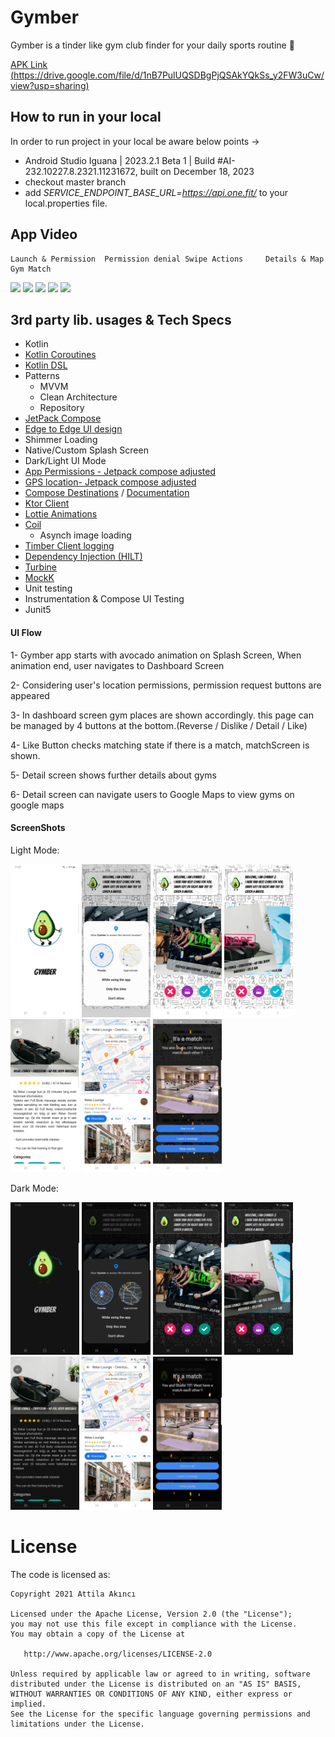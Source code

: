 # Gymber
Gymber is a tinder like gym club finder for your daily sports routine 🙌

[APK Link (https://drive.google.com/file/d/1nB7PulUQSDBgPjQSAkYQkSs_y2FW3uCw/view?usp=sharing)](https://drive.google.com/file/d/1nB7PulUQSDBgPjQSAkYQkSs_y2FW3uCw/view?usp=sharing)


## How to run in your local
In order to run project in your local be aware below points ->
* Android Studio Iguana | 2023.2.1 Beta 1 | Build #AI-232.10227.8.2321.11231672, built on December 18, 2023
* checkout master branch
* add *SERVICE_ENDPOINT_BASE_URL=https://api.one.fit/* to your local.properties file.


## App Video
    
    Launch & Permission  Permission denial Swipe Actions     Details & Map      Gym Match            

<img src="https://github.com/AttilaAKINCI/Gymber/assets/21987335/353f5110-d78c-49a5-9f60-98d0ec4c910f" width="160"/> <img 
src="https://github.com/AttilaAKINCI/Gymber/assets/21987335/6b2254a6-9bde-414a-93a1-eb9d391ca500" width="160"/>  <img 
src="https://github.com/AttilaAKINCI/Gymber/assets/21987335/c96fb0e7-22bc-44fe-962a-3df42ddb230c" width="160"/> <img
src="https://github.com/AttilaAKINCI/Gymber/assets/21987335/bfcdd190-588b-4076-80cd-e21992dc35a6" width="160"/>  <img
src="https://github.com/AttilaAKINCI/Gymber/assets/21987335/bafb34d7-5076-4637-8c04-b2e93fff4130" width="160"/> 


## 3rd party lib. usages & Tech Specs
* Kotlin
* [Kotlin Coroutines](https://kotlinlang.org/docs/coroutines-overview.html)
* [Kotlin DSL](https://developer.android.com/build/migrate-to-kotlin-dsl)
* Patterns
    - MVVM
    - Clean Architecture
    - Repository
* [JetPack Compose](https://developer.android.com/jetpack/compose?gclid=Cj0KCQiAjMKqBhCgARIsAPDgWlyVg8bZaasX_bdQfYrAXsuDQ6vD-2SmFcTv34Fb-jLQxgGqPD7UxKgaAso5EALw_wcB&gclsrc=aw.ds)
* [Edge to Edge UI design](https://developer.android.com/jetpack/compose/layouts/insets)
* Shimmer Loading
* Native/Custom Splash Screen
* Dark/Light UI Mode
* [App Permissions - Jetpack compose adjusted](https://developer.android.com/guide/topics/permissions/overview)
* [GPS location- Jetpack compose adjusted](https://developer.android.com/develop/sensors-and-location/location/retrieve-current)
* [Compose Destinations](https://github.com/raamcosta/compose-destinations) / [Documentation](https://composedestinations.rafaelcosta.xyz/)
* [Ktor Client](https://ktor.io/docs/client-supported-platforms.html)
* [Lottie Animations](https://github.com/airbnb/lottie-android)
* [Coil](https://github.com/coil-kt/coil)
    - Asynch image loading
* [Timber Client logging](https://github.com/JakeWharton/timber)
* [Dependency Injection (HILT)](https://developer.android.com/training/dependency-injection/hilt-android)
* [Turbine](https://github.com/cashapp/turbine)
* [MockK](https://mockk.io/)
* Unit testing
* Instrumentation & Compose UI Testing
* Junit5


#### UI Flow
1- Gymber app starts with avocado animation on Splash Screen, When animation end, user navigates to Dashboard Screen

2- Considering user's location permissions, permission request buttons are appeared

3- In dashboard screen gym places are shown accordingly. this page can be managed by 4 buttons at the bottom.(Reverse / Dislike / Detail / Like)

4- Like Button checks matching state if there is a match, matchScreen is shown.

5- Detail screen shows further details about gyms

6- Detail screen can navigate users to Google Maps to view gyms on google maps 


#### ScreenShots
Light Mode:

<img src="https://github.com/AttilaAKINCI/Gymber/blob/master/images/1-light.png" width="110">   <img
src="https://github.com/AttilaAKINCI/Gymber/blob/master/images/2-light.png" width="110">   <img
src="https://github.com/AttilaAKINCI/Gymber/blob/master/images/3-light.png" width="110">   <img
src="https://github.com/AttilaAKINCI/Gymber/blob/master/images/4-light.png" width="110">   <img
src="https://github.com/AttilaAKINCI/Gymber/blob/master/images/5-light.png" width="110">   <img
src="https://github.com/AttilaAKINCI/Gymber/blob/master/images/6-light.png" width="110">   <img
src="https://github.com/AttilaAKINCI/Gymber/blob/master/images/7-light.png" width="110">

Dark Mode:

<img src="https://github.com/AttilaAKINCI/Gymber/blob/master/images/1-dark.png" width="110">   <img
src="https://github.com/AttilaAKINCI/Gymber/blob/master/images/2-dark.png" width="110">   <img
src="https://github.com/AttilaAKINCI/Gymber/blob/master/images/3-dark.png" width="110">   <img
src="https://github.com/AttilaAKINCI/Gymber/blob/master/images/4-dark.png" width="110">   <img
src="https://github.com/AttilaAKINCI/Gymber/blob/master/images/5-dark.png" width="110">   <img
src="https://github.com/AttilaAKINCI/Gymber/blob/master/images/6-dark.png" width="110">   <img
src="https://github.com/AttilaAKINCI/Gymber/blob/master/images/7-dark.png" width="110">


# License

The code is licensed as:

```
Copyright 2021 Attila Akıncı

Licensed under the Apache License, Version 2.0 (the "License");
you may not use this file except in compliance with the License.
You may obtain a copy of the License at

   http://www.apache.org/licenses/LICENSE-2.0

Unless required by applicable law or agreed to in writing, software
distributed under the License is distributed on an "AS IS" BASIS,
WITHOUT WARRANTIES OR CONDITIONS OF ANY KIND, either express or implied.
See the License for the specific language governing permissions and
limitations under the License.
```

